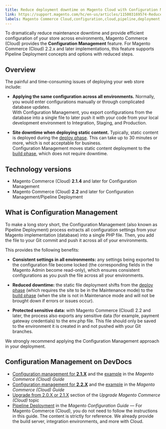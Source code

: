 ```yaml
---
title: Reduce deployment downtime on Magento Cloud with Configuration Management
link: https://support.magento.com/hc/en-us/articles/115003169574-Reduce-deployment-downtime-on-Magento-Cloud-with-Configuration-Management
labels: Magento Commerce Cloud,configuration,cloud,pipeline,deployment,management,2.2,downtime,2.1.4,2.2.x,how to
---
```


To dramatically reduce maintenance downtime and provide efficient configuration of your store across environments, Magento Commerce (Cloud) provides the **Configuration Management** feature. For Magento Commerce (Cloud) 2.2.x and later implementations, this feature supports Pipeline Deployment concepts and options with reduced steps.

 Overview
--------

 The painful and time-consuming issues of deploying your web store include:

 
 *  **Applying the same configuration across all environments.** Normally, you would enter configurations manually or through complicated database updates.  
 With Configuration Management, you export configurations from the database into a single file to later push it with your code from your local development environment to Integration, Staging, and Production.  
  
 
 *  **Site downtime when deploying static content.** Typically, static content is deployed during the [deploy phase](http://devdocs.magento.com/guides/v2.2/cloud/reference/discover-deploy.html#cloud-deploy-over-phases-hook). This can take up to 30 minutes or more, which is not acceptable for business.  
 Configuration Management moves static content deployment to the [build phase](http://devdocs.magento.com/guides/v2.2/cloud/reference/discover-deploy.html#cloud-deploy-over-phases-build), which does not require downtime. 
 
 Technology versions
-------------------

 
 * Magento Commerce (Cloud) **2.1.4** and later for Configuration Management
 * Magento Commerce (Cloud) **2.2** and later for Configuration Management/Pipeline Deployment
 
 What is Configuration Management
--------------------------------

 To make a long story short, the Configuration Management (also known as Pipeline Deployment) process extracts all configuration settings from your Magento implementation (database) into a single PHP file. Then, you add the file to your Git commit and push it across all of your environments.

 This provides the following benefits:

 
 *  **Consistent settings in all environments:** any settings being exported to the configuration file become locked (the corresponding fields in the Magento Admin become read-only), which ensures consistent configurations as you push the file across all your environments.  
 
 *  **Reduced downtime:** the static file deployment shifts from the [deploy phase](http://devdocs.magento.com/guides/v2.2/cloud/reference/discover-deploy.html#cloud-deploy-over-phases-hook) (which requires the site to be in the Maintenance mode) to the [build phase](http://devdocs.magento.com/guides/v2.2/cloud/reference/discover-deploy.html#cloud-deploy-over-phases-build) (when the site is not in Maintenance mode and will not be brought down if errors or issues occur).  
 
 *  **Protected sensitive data:** with Magento Commerce (Cloud) 2.2 and later, the process also exports any sensitive data (for example, payment gateway credentials) to the env.php file. This file should only be saved to the environment it is created in and not pushed with your Git branches.
 
 We strongly recommend applying the Configuration Management approach in your deployment.

 Configuration Management on DevDocs
-----------------------------------

 
 *  [Configuration management for **2.1.X**](http://devdocs.magento.com/guides/v2.1/cloud/live/sens-data-over.html) and the [example](http://devdocs.magento.com/guides/v2.1/cloud/live/sens-data-initial.html) in the *Magento Commerce (Cloud) Guide* 
 *  [Configuration management for **2.2.X**](http://devdocs.magento.com/guides/v2.2/cloud/live/sens-data-over.html) and the [example](http://devdocs.magento.com/guides/v2.2/cloud/live/sens-data-initial.html) in the *Magento Commerce (Cloud) Guide* 
 *  [Upgrade from 2.0.X or 2.1.X](http://devdocs.magento.com/guides/v2.2/cloud/project/project-upgrade.html#old-version) section of the *Upgrade Magento Commerce (Cloud)* topic
 *  [Pipeline Deployment](http://devdocs.magento.com/guides/v2.2/config-guide/deployment/) in the *Magento Configuration Guide* — For Magento Commerce (Cloud), you do not need to follow the instructions in this guide. The content is strictly for reference. We already provide the build server, integration environments, and more with Cloud. 
 
